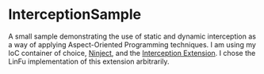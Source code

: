 # InterceptionSample

A small sample demonstrating the use of static and dynamic interception as a way of applying Aspect-Oriented Programming techniques.  I am using my IoC container of choice, [Ninject](http://www.github.com/ninject/ninject/), and the [Interception Extension](http://www.github.com/ninject/ninject.extensions.interception/).  I chose the LinFu implementation of this extension arbitrarily.  